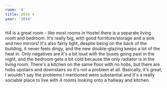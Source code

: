 ```yaml
---
room: '4'
title: 2014 4
year: '2014'
---
```


H4 is a great room - like most rooms in Hostel there is a separate living room and bedroom.  It's really big, with good furniture/storage and a sink and two mirrors!  It's also fairly light, despite being on the back of the building, it never feels dingy, and the new double-glazing keeps a lot of the heat in.  Only negatives are it's a bit loud with the buses going past in the night, and the bedroom gets a bit cold because the only radiator is in the living room.  There's a kitchen on the same floor with no hobs, but there are hobs upstairs and downstairs so it's not a problem at all.  Basically, it's great, I wouldn't say the problems I mentioned were substantial and it's a really sociable place to live with 4 rooms looking onto a hallway and kitchen.